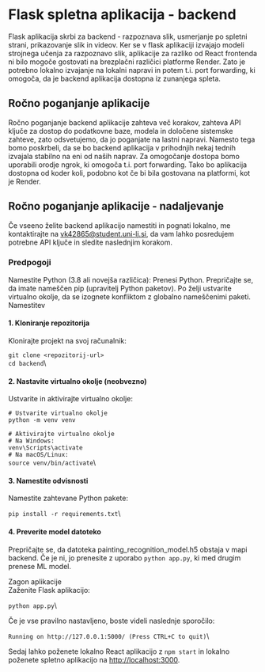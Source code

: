 # Flask spletna aplikacija - backend

Flask aplikacija skrbi za backend - razpoznava slik, usmerjanje po spletni strani, prikazovanje slik in videov.
Ker se v flask aplikaciji izvajajo modeli strojnega učenja za razpoznavo slik, aplikacije za razliko od React frontenda ni bilo mogoče gostovati na brezplačni različici platforme Render.
Zato je potrebno lokalno izvajanje na lokalni napravi in potem t.i. port forwarding, ki omogoča, da je backend aplikacija dostopna iz zunanjega spleta.

## Ročno poganjanje aplikacije
Ročno poganjanje backend aplikacije zahteva več korakov, zahteva API ključe za dostop do podatkovne baze, modela in določene sistemske zahteve, zato odsvetujemo, da jo poganjate na lastni napravi. Namesto tega bomo poskrbeli, da se bo backend aplikacija v prihodnjih nekaj tednih izvajala stabilno na eni od naših naprav. Za omogočanje dostopa bomo uporabili orodje ngrok, ki omogoča t.i. port forwarding. Tako bo aplikacija dostopna od koder koli, podobno kot če bi bila gostovana na platformi, kot je Render.

## Ročno poganjanje aplikacije - nadaljevanje

Če vseeno želite backend aplikacijo namestiti in pognati lokalno, me kontaktirajte na vk42865@student.uni-lj.si, da vam lahko posredujem potrebne API ključe in sledite naslednjim korakom.

### Predpogoji
Namestite Python (3.8 ali novejša različica): Prenesi Python.
Prepričajte se, da imate nameščen pip (upravitelj Python paketov).
Po želji ustvarite virtualno okolje, da se izognete konfliktom z globalno nameščenimi paketi.
Namestitev
#### 1. Kloniranje repozitorija
Klonirajte projekt na svoj računalnik:

`git clone <repozitorij-url>`\
`cd backend`\

#### 2. Nastavite virtualno okolje (neobvezno)
Ustvarite in aktivirajte virtualno okolje:

`# Ustvarite virtualno okolje`\
`python -m venv venv`

`# Aktivirajte virtualno okolje`\
`# Na Windows:`\
`venv\Scripts\activate`\
`# Na macOS/Linux:`\
`source venv/bin/activate`\

#### 3. Namestite odvisnosti
Namestite zahtevane Python pakete:

`pip install -r requirements.txt`\

#### 4. Preverite model datoteko
Prepričajte se, da datoteka painting_recognition_model.h5 obstaja v mapi backend. Če je ni, jo prenesite z uporabo `python app.py`, ki med drugim prenese ML model.

Zagon aplikacije\
Zaženite Flask aplikacijo:

`python app.py`\

Če je vse pravilno nastavljeno, boste videli naslednje sporočilo:

`Running on http://127.0.0.1:5000/ (Press CTRL+C to quit)`\

Sedaj lahko poženete lokalno React aplikacijo z `npm start` in lokalno poženete spletno aplikacijo na [http://localhost:3000](http://localhost:3000).
